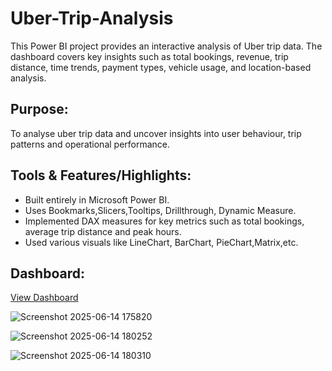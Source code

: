 # Uber-Trip-Analysis
This Power BI project provides an interactive analysis of Uber trip data. The dashboard covers key insights such as total bookings, revenue, trip distance, time trends, payment types, vehicle usage, and location-based analysis.
## Purpose:
To analyse uber trip data and uncover insights into user behaviour, trip patterns and operational 
performance. 
## Tools & Features/Highlights:
- Built entirely in Microsoft Power BI.
- Uses Bookmarks,Slicers,Tooltips, Drillthrough, Dynamic Measure.
- Implemented DAX measures for key metrics such as total bookings, average trip distance and peak hours.
- Used various visuals like LineChart, BarChart, PieChart,Matrix,etc.

## Dashboard:
<a href="https://github.com/vishwasvishu10/Uber-Trip-Analysis/blob/main/Uber_trip_report.pbit">View Dashboard</a>

![Screenshot 2025-06-14 175820](https://github.com/user-attachments/assets/eb9a2fce-5000-4c7b-ba55-3b0f301416e9)

![Screenshot 2025-06-14 180252](https://github.com/user-attachments/assets/4062e2f5-e40c-4e2d-8d8d-35f20674b33a)

![Screenshot 2025-06-14 180310](https://github.com/user-attachments/assets/0668fc58-8a85-4985-9c42-25ccdedd8b0c)



